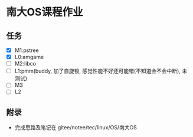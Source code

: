 # 南大OS课程作业

## 任务
- [x] M1:pstree
- [x] L0:amgame
- [ ] M2:libco
- [ ] L1:pmm(buddy, 加了自旋锁, 感觉性能不好还可能错(不知道会不会中断), 未测试)
- [ ] M3
- [ ] L2

## 附录
- 完成思路及笔记在 gitee/notee/tec/linux/OS/南大OS
